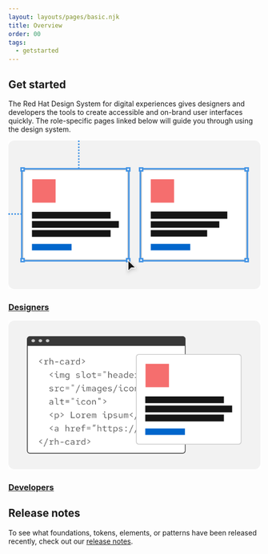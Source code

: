 ```yaml
---
layout: layouts/pages/basic.njk
title: Overview
order: 00
tags:
  - getstarted
---
```


<link data-helmet rel="stylesheet" href="/assets/packages/@rhds/elements/elements/rh-tile/rh-tile-lightdom.css">

<script type="module" data-helmet>
  import '@rhds/elements/rh-tile/rh-tile.js';
</script>

<style data-helmet>
  #get-started-nav {
    margin-block-start: var(--rh-space-2xl);
  }

  #get-started-nav figcaption {
    font-family: var(--rh-font-family-heading);
    font-size: var(--rh-font-size-heading-sm);
  }
</style>

## Get started

The Red Hat Design System for digital experiences gives designers and developers the tools to create accessible and on-brand user interfaces quickly. The role-specific pages linked below will guide you through using the design system.

<nav id="get-started-nav" aria-label="Get Started" class="grid sm-two-columns">
  <rh-tile>
    <uxdot-example slot="image" no-border variant="full" transparent>
      <img alt="Row of two cards being resized with a mouse pointer" 
        src="designers.svg"
        loading="lazy">
    </uxdot-example>
    <h3 slot="headline"><a href="./designers">Designers</a></h3>
  </rh-tile>
  <rh-tile>
    <uxdot-example slot="image" no-border variant="full" transparent>
      <img alt="Card overlapping code editor user interface" 
        src="developers.svg"
        loading="lazy">
    </uxdot-example>
    <h3 slot="headline"><a href="./developers">Developers</a></h3>
  </rh-tile>
</nav>

<uxdot-feedback>
  <h2>Release notes</h2>
  <p>To see what foundations, tokens, elements, or patterns have been released recently, check out our <a href="/release-notes">release notes</a>.</p>
</uxdot-feedback>
